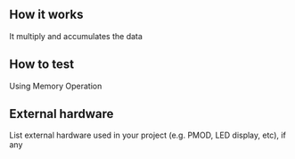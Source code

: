 <!---

This file is used to generate your project datasheet. Please fill in the information below and delete any unused
sections.

You can also include images in this folder and reference them in the markdown. Each image must be less than
512 kb in size, and the combined size of all images must be less than 1 MB.
-->

## How it works

It multiply and accumulates the data

## How to test

Using Memory Operation

## External hardware

List external hardware used in your project (e.g. PMOD, LED display, etc), if any

